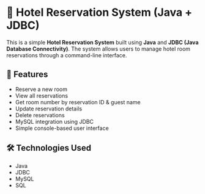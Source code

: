 # 🏨 Hotel Reservation System (Java + JDBC)

This is a simple **Hotel Reservation System** built using **Java** and **JDBC (Java Database Connectivity)**. The system allows users to manage hotel room reservations through a command-line interface.

## 📌 Features

- Reserve a new room
- View all reservations
- Get room number by reservation ID & guest name
- Update reservation details
- Delete reservations
- MySQL integration using JDBC
- Simple console-based user interface

## 🛠️ Technologies Used

- Java
- JDBC
- MySQL
- SQL
